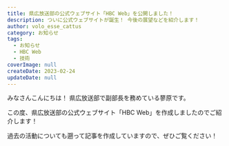 ```yaml
---
title: 県広放送部の公式ウェブサイト「HBC Web」を公開しました！
description: ついに公式ウェブサイトが誕生！ 今後の展望などを紹介します！
author: volo_esse_cattus
category: お知らせ
tags:
  - お知らせ
  - HBC Web
  - 技術
coverImage: null
createDate: 2023-02-24
updateDate: null
---
```


みなさんこんにちは！ 県広放送部で副部長を務めている蓼原です。

この度、県広放送部の公式ウェブサイト「HBC Web」を作成しましたのでご紹介します！

過去の活動についても遡って記事を作成していますので、ぜひご覧ください！
